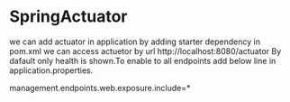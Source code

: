 # SpringActuator

we can add actuator in application by adding starter dependency in pom.xml
we can access actuetor by url http://localhost:8080/actuator
By dafault only health is shown.To enable to all endpoints add below line in application.properties.

management.endpoints.web.exposure.include=*
